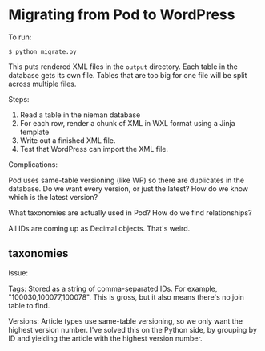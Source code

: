Migrating from Pod to WordPress
==============================

To run:

    $ python migrate.py

This puts rendered XML files in the `output` directory. Each table in the database gets its own file. Tables that are too big for one file will be split across multiple files.

Steps:

1. Read a table in the nieman database
2. For each row, render a chunk of XML in WXL format using a Jinja template
3. Write out a finished XML file.
4. Test that WordPress can import the XML file.

Complications:

Pod uses same-table versioning (like WP) so there are duplicates in the database. Do we want every version, or just the latest? How do we know which is the latest version?

What taxonomies are actually used in Pod? How do we find relationships?

All IDs are coming up as Decimal objects. That's weird.

taxonomies
----------

Issue:

Tags: Stored as a string of comma-separated IDs. For example, "100030,100077,100078". This is gross, but it also means there's no join table to find.

Versions: Article types use same-table versioning, so we only want the highest version number. I've solved this on the Python side, by grouping by ID and yielding the article with the highest version number.